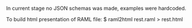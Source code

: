 In current stage no JSON schemas was made, examples were hardcoded.

To build html presentation of RAML file:
$ raml2html rest.raml > rest.html


